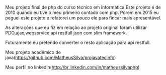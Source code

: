 Meu projeto final de php do curso técnico em informática Este projeto é de 2010 quando eu tive o meu primeiro contado com php. Porem em 2015 eu peguei este projeto e refatorei um pouco ele para fincar mais apresentável.

As alterações que eu fiz em relação ao projeto original foram utilizar PDO,ajax,webservice api restfull json com slim framework.

Futuramente eu pretendo converter o resto aplicação para api restfull.

Meu projeto acadêmico de java(https://github.com/MatheusSilva/projavatecinfo)

Meu perfil no linkedin(http://br.linkedin.com/in/matheussilvaphp)
